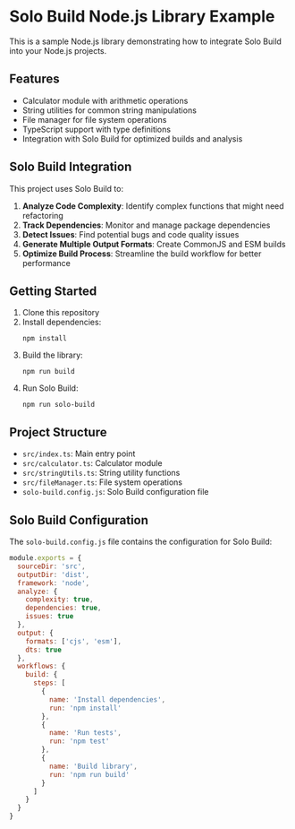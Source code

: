 # Solo Build Node.js Library Example

This is a sample Node.js library demonstrating how to integrate Solo Build into your Node.js projects.

## Features

- Calculator module with arithmetic operations
- String utilities for common string manipulations
- File manager for file system operations
- TypeScript support with type definitions
- Integration with Solo Build for optimized builds and analysis

## Solo Build Integration

This project uses Solo Build to:

1. **Analyze Code Complexity**: Identify complex functions that might need refactoring
2. **Track Dependencies**: Monitor and manage package dependencies
3. **Detect Issues**: Find potential bugs and code quality issues
4. **Generate Multiple Output Formats**: Create CommonJS and ESM builds
5. **Optimize Build Process**: Streamline the build workflow for better performance

## Getting Started

1. Clone this repository
2. Install dependencies:
   ```
   npm install
   ```
3. Build the library:
   ```
   npm run build
   ```
4. Run Solo Build:
   ```
   npm run solo-build
   ```

## Project Structure

- `src/index.ts`: Main entry point
- `src/calculator.ts`: Calculator module
- `src/stringUtils.ts`: String utility functions
- `src/fileManager.ts`: File system operations
- `solo-build.config.js`: Solo Build configuration file

## Solo Build Configuration

The `solo-build.config.js` file contains the configuration for Solo Build:

```js
module.exports = {
  sourceDir: 'src',
  outputDir: 'dist',
  framework: 'node',
  analyze: {
    complexity: true,
    dependencies: true,
    issues: true
  },
  output: {
    formats: ['cjs', 'esm'],
    dts: true
  },
  workflows: {
    build: {
      steps: [
        {
          name: 'Install dependencies',
          run: 'npm install'
        },
        {
          name: 'Run tests',
          run: 'npm test'
        },
        {
          name: 'Build library',
          run: 'npm run build'
        }
      ]
    }
  }
}
```
